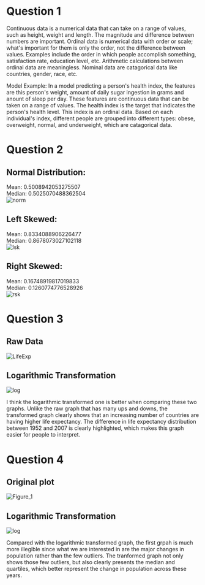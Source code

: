 # Question 1
Continuous data is a numerical data that can take on a range of values, such as height, weight and length. The magnitude and difference between numbers are important. Ordinal data is numerical data with order or scale; what's important for them is only the order, not the difference between values. Examples include the order in which people accomplish something, satisfaction rate, education level, etc. Arithmetic calculations between ordinal data are meaningless. Nominal data are catagorical data like countries, gender, race, etc.  

Model Example:
In a model predicting a person's health index, the features are this person's weight, amount of daily sugar ingestion in grams and anount of sleep per day. These features are continuous data that can be taken on a range of values. The health index is the target that indicates the person's health level. This index is an ordinal data. Based on each individual's index, different people are grouped into different types: obese, overweight, normal, and underweight, which are catagorical data. 

# Question 2
## Normal Distribution:  
Mean: 0.5008942053275507     
Median: 0.5025070488362504  
![norm](https://user-images.githubusercontent.com/78099480/109528349-8b6ed100-7aef-11eb-85e9-50eb55d9d6b9.png)

## Left Skewed:  
Mean: 0.8334088906226477     
Median: 0.8678073027102118  
![lsk](https://user-images.githubusercontent.com/78099480/109528532-bc4f0600-7aef-11eb-9d0d-e052c9305f70.png)

## Right Skewed:  
Mean: 0.16748919817019833      
Median: 0.1260774776528926  
![rsk](https://user-images.githubusercontent.com/78099480/109528176-611d1380-7aef-11eb-874e-1eaec5a2d287.png)

# Question 3
## Raw Data
![LifeExp](https://user-images.githubusercontent.com/78099480/109528656-e30d3c80-7aef-11eb-89e5-f6d766687c38.png)

## Logarithmic Transformation
![log](https://user-images.githubusercontent.com/78099480/109533302-08e91000-7af5-11eb-9b9c-fc4f83f074e6.png)  

I think the logarithmic transformed one is better when comparing these two graphs. Unlike the raw graph that has many ups and downs, the transformed graph clearly shows that an increasing number of countries are having higher life expectancy. The difference in life expectancy distribution between 1952 and 2007 is clearly highlighted, which makes this graph easier for people to interpret.   

# Question 4
## Original plot
![Figure_1](https://user-images.githubusercontent.com/78099480/109537874-5ddb5500-7afa-11eb-837d-7c0513ff2fb5.png)  

## Logarithmic Transformation
![log](https://user-images.githubusercontent.com/78099480/109537925-70558e80-7afa-11eb-8428-21740b54c12f.png)  

Compared with the logarithmic transformed graph, the first grpah is much more illegible since what we are interested in are the major changes in population rather than the few outliers. The tranformed graph not only shows those few outliers, but also clearly presents the median and quartiles, which better represent the change in population across these years.
